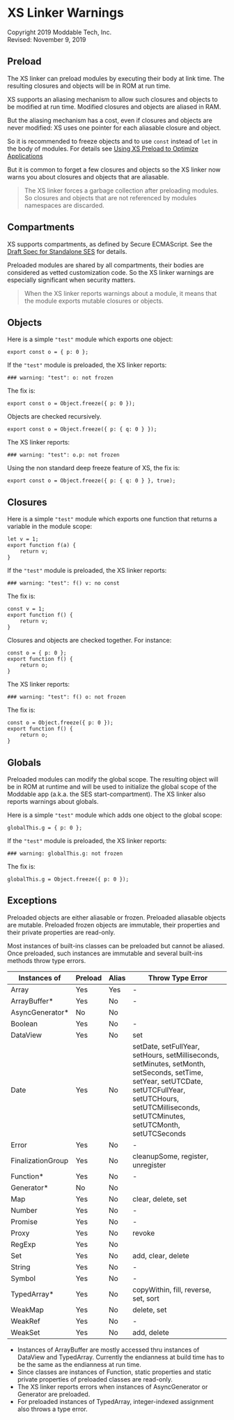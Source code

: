# XS Linker Warnings
Copyright 2019 Moddable Tech, Inc.<BR>
Revised: November 9, 2019

## Preload

The XS linker can preload modules by executing their body at link time. The resulting closures and objects will be in ROM at run time.

XS supports an aliasing mechanism to allow such closures and objects to be modified at run time. Modified closures and objects are aliased in RAM.

But the aliasing mechanism has a cost, even if closures and objects are never modified: XS uses one pointer for each aliasable closure and object.

So it is recommended to freeze objects and to use `const` instead of `let` in the body of modules. For details see [Using XS Preload to Optimize Applications](https://github.com/Moddable-OpenSource/moddable/blob/public/documentation/xs/preload.md)

But it is common to forget a few closures and objects so the XS linker now warns you about closures and objects that are aliasable.

> The XS linker forces a garbage collection after preloading modules. So closures and objects that are not referenced by modules namespaces are discarded.

## Compartments

XS supports compartments, as defined by Secure ECMAScript. See the [Draft Spec for Standalone SES](https://ses-secure-ecmascript.readthedocs.io/en/latest/draft-standalone-spec.html) for details.

Preloaded modules are shared by all compartments, their bodies are considered as vetted customization code. So the XS linker warnings are especially significant when security matters.

> When the XS linker reports warnings about a module, it means that the module exports mutable closures or objects.

## Objects

Here is a simple `"test"` module which exports one object:

	export const o = { p: 0 };

If the `"test"` module is preloaded, the XS linker reports:

	### warning: "test": o: not frozen

The fix is:

	export const o = Object.freeze({ p: 0 });

Objects are checked recursively.

	export const o = Object.freeze({ p: { q: 0 } });

The XS linker reports:

	### warning: "test": o.p: not frozen

Using the non standard deep freeze feature of XS, the fix is:

	export const o = Object.freeze({ p: { q: 0 } }, true);

## Closures

Here is a simple `"test"` module which exports one function that returns a variable in the module scope:

	let v = 1;
	export function f(a) {
		return v;
	}

If the `"test"` module is preloaded, the XS linker reports:

	### warning: "test": f() v: no const

The fix is:

	const v = 1;
	export function f() {
		return v;
	}

Closures and objects are checked together. For instance:

	const o = { p: 0 };
	export function f() {
		return o;
	}

The XS linker reports:

	### warning: "test": f() o: not frozen

The fix is:

	const o = Object.freeze({ p: 0 });
	export function f() {
		return o;
	}

## Globals

Preloaded modules can modify the global scope. The resulting object will be in ROM at runtime and will be used to initialize the global scope of the Moddable app (a.k.a. the SES start-compartment). The XS linker also reports warnings about globals.

Here is a simple `"test"` module which adds one object to the global scope:

	globalThis.g = { p: 0 };

If the `"test"` module is preloaded, the XS linker reports:

	### warning: globalThis.g: not frozen

The fix is:

	globalThis.g = Object.freeze({ p: 0 });

## Exceptions

Preloaded objects are either aliasable or frozen. Preloaded aliasable objects are mutable. Preloaded frozen objects are immutable, their properties and their private properties are read-only.

Most instances of built-ins classes can be preloaded but cannot be aliased. Once preloaded, such instances are immutable and several built-ins methods throw type errors.

| Instances of | Preload | Alias | Throw Type Error |
|--------------|---------|-------|------------------|
| Array | Yes | Yes | - |
| ArrayBuffer\* | Yes | No | - |
| AsyncGenerator\* | No | No |
| Boolean | Yes | No | - |
| DataView | Yes | No | set |
| Date | Yes | No | setDate, setFullYear, setHours, setMilliseconds, setMinutes, setMonth, setSeconds, setTime, setYear, setUTCDate, setUTCFullYear, setUTCHours, setUTCMilliseconds, setUTCMinutes, setUTCMonth, setUTCSeconds |
| Error | Yes | No | - |
| FinalizationGroup | Yes | No | cleanupSome, register, unregister |
| Function\* | Yes | No | - |
| Generator\* | No | No |
| Map | Yes | No | clear, delete, set |
| Number | Yes | No | - |
| Promise | Yes | No | - |
| Proxy | Yes | No | revoke |
| RegExp | Yes | No |
| Set | Yes | No | add, clear, delete |
| String | Yes | No | - |
| Symbol | Yes | No | - |
| TypedArray\* | Yes | No | copyWithin, fill, reverse, set, sort |
| WeakMap | Yes | No | delete, set |
| WeakRef | Yes | No | - |
| WeakSet | Yes | No | add, delete |

* Instances of ArrayBuffer are mostly accessed thru instances of DataView and TypedArray. Currently the endianness at build time has to be the same as the endianness at run time.
* Since classes are instances of Function, static properties and static private properties of preloaded classes are read-only.
* The XS linker reports errors when instances of AsyncGenerator or Generator are preloaded.
* For preloaded instances of TypedArray, integer-indexed assignment also throws a type error.

